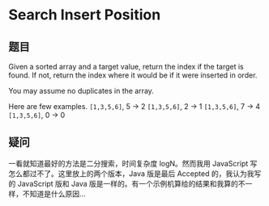 # Search Insert Position 

## 题目

Given a sorted array and a target value, return the index if the target is found. If not, return the index where it would be if it were inserted in order.

You may assume no duplicates in the array.

Here are few examples.
`[1,3,5,6]`, 5 → 2
`[1,3,5,6]`, 2 → 1
`[1,3,5,6]`, 7 → 4
`[1,3,5,6]`, 0 → 0 

## 疑问

一看就知道最好的方法是二分搜索，时间复杂度 logN。然而我用 JavaScript 写怎么都过不了。这里放上的两个版本，Java 版是最后 Accepted 的，我认为我写的 JavaScript 版和 Java 版是一样的。有一个示例机算给的结果和我算的不一样，不知道是什么原因...

